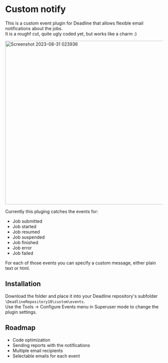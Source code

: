 # Custom notify
 
 This is a custom event plugin for Deadline that allows flexible email notifications about the jobs.<br>
 It is a roughf cut, quite ugly coded yet, but works like a charm :)<br>

<img width="522" alt="Screenshot 2023-08-31 023936" src="https://github.com/keerah/Deadline-scripts/assets/9025818/eb148cdd-1bd9-4a43-b92a-3175a28e528e">

 Currently this pluging catches the events for:
 - Job submitted
 - Job started
 - Job resumed
 - Job suspended
 - Job finished
 - Job error
 - Job failed
 
 For each of those events you can specify a custom message, either plain text or html.
 
## Installation
 
Download the folder and place it into your Deadline repository's subfolder `\DeadlineRepository10\custom\events`.<br>
Use the Tools -> Configure Events menu in Superuser mode to change the plugin settings.

## Roadmap

- Code optimization
- Sending reports with the notifications
- Multiple email recipients
- Selectable emails for each event
